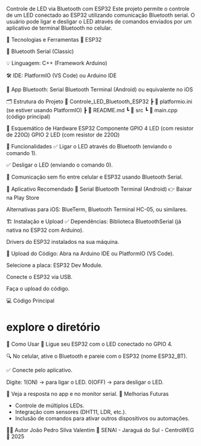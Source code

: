 Controle de LED via Bluetooth com ESP32
Este projeto permite o controle de um LED conectado ao ESP32 utilizando comunicação Bluetooth serial. O usuário pode ligar e desligar o LED através de comandos enviados por um aplicativo de terminal Bluetooth no celular.

🚀 Tecnologias e Ferramentas
🔌 ESP32

🔵 Bluetooth Serial (Classic)

💡 Linguagem: C++ (Framework Arduino)

🛠️ IDE: PlatformIO (VS Code) ou Arduino IDE

📲 App Bluetooth: Serial Bluetooth Terminal (Android) ou equivalente no iOS

🗂️ Estrutura do Projeto
📁 Controle_LED_Bluetooth_ESP32
 ┣ 📄 platformio.ini (se estiver usando PlatformIO)
 ┣ 📄 README.md
 ┗ 📄 src
    ┗ 📄 main.cpp (código principal)

🔌 Esquemático de Hardware
ESP32	Componente
GPIO 4	LED (com resistor de 220Ω)
GPIO 2	LED (com resistor de 220Ω)

🧠 Funcionalidades
✅ Ligar o LED através do Bluetooth (enviando o comando 1).

✅ Desligar o LED (enviando o comando 0).

📡 Comunicação sem fio entre celular e ESP32 usando Bluetooth Serial.

📲 Aplicativo Recomendado
🔗 Serial Bluetooth Terminal (Android)
👉 Baixar na Play Store

Alternativas para iOS:
BlueTerm, Bluetooth Terminal HC-05, ou similares.

🏗️ Instalação e Upload
✅ Dependências:
Biblioteca BluetoothSerial (já nativa no ESP32 com Arduino).

Drivers do ESP32 instalados na sua máquina.

🔧 Upload do Código:
Abra na Arduino IDE ou PlatformIO (VS Code).

Selecione a placa: ESP32 Dev Module.

Conecte o ESP32 via USB.

Faça o upload do código.

💻 Código Principal
# explore o diretório

🔗 Como Usar
🔌 Ligue seu ESP32 com o LED conectado no GPIO 4.

🔍 No celular, ative o Bluetooth e pareie com o ESP32 (nome ESP32_BT).

✅ Conecte pelo aplicativo.

Digite:
1(ON) → para ligar o LED.
0(OFF) → para desligar o LED.

🚀 Veja a resposta no app e no monitor serial.
🎯 Melhorias Futuras
- Controle de múltiplos LEDs.
- Integração com sensores (DHT11, LDR, etc.).
- Inclusão de comandos para ativar outros dispositivos ou automações.

👨‍💻 Autor
João Pedro Silva Valentim
📍 SENAI - Jaraguá do Sul - CentroWEG
📅 2025 
